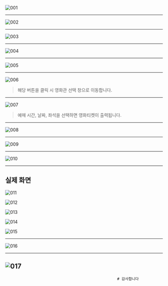 ![001](https://user-images.githubusercontent.com/107035289/190899047-190f5567-8117-4713-9a80-981faf416697.jpg)

--------------------------------

![002](https://user-images.githubusercontent.com/107035289/190899048-ecca43b9-b67e-4942-ba1f-3d663dc60edc.jpg)

--------------------------------

![003](https://user-images.githubusercontent.com/107035289/190899050-fe7d7293-4a47-45ab-9a79-ee3e0660d823.jpg)

--------------------------------

![004](https://user-images.githubusercontent.com/107035289/190899053-3b9fd1cf-890e-4023-9ca2-801085b77a32.jpg)

--------------------------------

![005](https://user-images.githubusercontent.com/107035289/190899054-a53f6c65-5a09-4231-b768-31d98e3b16fa.jpg)

--------------------------------

![006](https://user-images.githubusercontent.com/107035289/190899055-c20b548b-b7c0-4adb-88a7-5c0374e6f935.jpg)

>해당 버튼을 클릭 시 영화관 선택 창으로 이동합니다.
--------------------------------

![007](https://user-images.githubusercontent.com/107035289/190899057-7279c492-f9e5-471e-a162-031dcee5b27e.jpg)
>예매 시간, 날짜, 좌석을 선택하면 영화티켓이 출력됩니다. 
--------------------------------

![008](https://user-images.githubusercontent.com/107035289/190899059-285a16ba-63d2-4a06-a3bb-7c1ecc4416d4.jpg)

--------------------------------

![009](https://user-images.githubusercontent.com/107035289/190899061-a1ba61d2-806d-47a0-9004-fa9e1edfe4d5.jpg)

--------------------------------

![010](https://user-images.githubusercontent.com/107035289/190899062-68a13595-ab2b-4276-8515-d11467a6729a.jpg)

--------------------------------

실제 화면
-----------------
![011](https://user-images.githubusercontent.com/107035289/190899064-a6bc352f-1e30-4dca-8ad6-32b93944b71a.jpg)

![012](https://user-images.githubusercontent.com/107035289/190899066-d155a3a2-07b9-46a4-9107-7359c2ad8bf0.jpg)

![013](https://user-images.githubusercontent.com/107035289/190899067-c0fe3a5b-1604-4a1f-95df-f99a2bd676b1.jpg)

![014](https://user-images.githubusercontent.com/107035289/190899069-fc7fe98b-7932-403d-a417-9509f3fd4ddd.jpg)

![015](https://user-images.githubusercontent.com/107035289/190899071-72bfa6ab-44d0-49f0-bbb2-dd6663d066f1.jpg)

--------------------------------

![016](https://user-images.githubusercontent.com/107035289/190899072-63b86ef0-ee33-4237-a955-3924425bef4b.jpg)

--------------------------------

![017](https://user-images.githubusercontent.com/107035289/190899076-9d3b1316-e1d1-493f-97f0-7925cffe0259.jpg)
------------------
                                                      # 감사합니다
